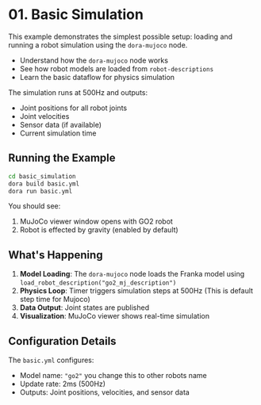 # 01. Basic Simulation

This example demonstrates the simplest possible setup: loading and running a robot simulation using the `dora-mujoco` node.

- Understand how the `dora-mujoco` node works
- See how robot models are loaded from `robot-descriptions`
- Learn the basic dataflow for physics simulation


The simulation runs at 500Hz and outputs:
- Joint positions for all robot joints
- Joint velocities 
- Sensor data (if available)
- Current simulation time

## Running the Example

```bash
cd basic_simulation
dora build basic.yml
dora run basic.yml
```

You should see:
1. MuJoCo viewer window opens with GO2 robot
2. Robot is effected by gravity (enabled by default)

## What's Happening

1. **Model Loading**: The `dora-mujoco` node loads the Franka model using `load_robot_description("go2_mj_description")`
2. **Physics Loop**: Timer triggers simulation steps at 500Hz (This is default step time for Mujoco)
3. **Data Output**: Joint states are published 
4. **Visualization**: MuJoCo viewer shows real-time simulation

## Configuration Details

The `basic.yml` configures:
- Model name: `"go2"` you change this to other robots name
- Update rate: 2ms (500Hz) 
- Outputs: Joint positions, velocities, and sensor data
